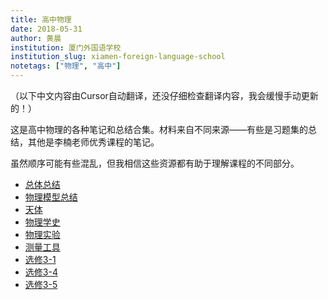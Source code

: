 ```yaml
---
title: 高中物理
date: 2018-05-31
author: 黄晨
institution: 厦门外国语学校
institution_slug: xiamen-foreign-language-school
notetags: ["物理", "高中"]
---
```


（以下中文内容由Cursor自动翻译，还没仔细检查翻译内容，我会缓慢手动更新的！）

这是高中物理的各种笔记和总结合集。材料来自不同来源——有些是习题集的总结，其他是李楠老师优秀课程的笔记。

虽然顺序可能有些混乱，但我相信这些资源都有助于理解课程的不同部分。

- [总体总结](/notes/high-school-physics/pdf/summary.pdf)
- [物理模型总结](/notes/high-school-physics/pdf/summary-of-models.pdf)
- [天体](/notes/high-school-physics/pdf/celestial-bodies.pdf)
- [物理学史](/notes/high-school-physics/pdf/physics-history.pdf)
- [物理实验](/notes/high-school-physics/pdf/experiments.pdf)
- [测量工具](/notes/high-school-physics/pdf/measurement-tools.pdf)
- [选修3-1](/notes/high-school-physics/pdf/elective-3-1.pdf)
- [选修3-4](/notes/high-school-physics/pdf/elective-3-4.pdf)
- [选修3-5](/notes/high-school-physics/pdf/elective-3-5.pdf)
